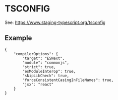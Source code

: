 # TSCONFIG

See: https://www.staging-typescript.org/tsconfig

## Example

```
{
	"compilerOptions": {
		"target": "ESNext",
		"module": "commonjs",
		"strict": true,
		"esModuleInterop": true,
		"skipLibCheck": true,
		"forceConsistentCasingInFileNames": true,
		"jsx": "react"
	}
}
```

